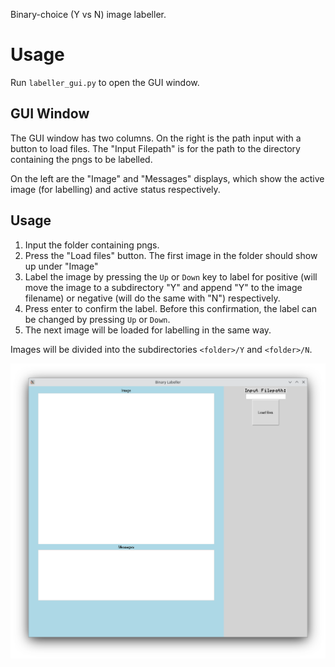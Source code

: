 Binary-choice (Y vs N) image labeller.

# Usage

Run `labeller_gui.py` to open the GUI window.

## GUI Window

The GUI window has two columns. On the right is the path input with a button to load files. The "Input Filepath" is for the path to the directory containing the pngs to be labelled.

On the left are the "Image" and "Messages" displays, which show the active image (for labelling) and active status respectively.

## Usage

1. Input the folder containing pngs.
2. Press the "Load files" button. The first image in the folder should show up under "Image"
3. Label the image by pressing the `Up` or `Down` key to label for positive (will move the image to a subdirectory "Y" and append "Y" to the image filename) or negative (will do the same with "N") respectively.
4. Press enter to confirm the label. Before this confirmation, the label can be changed by pressing `Up` or `Down`.
5. The next image will be loaded for labelling in the same way.

Images will be divided into the subdirectories `<folder>/Y` and `<folder>/N`.

![GUI window on initialization](./imgs/screenshot.png)
